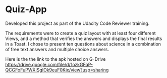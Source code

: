 # Quiz-App

Developed this project as part of the Udacity Code Reviewer training.

The requirements were to create a quiz layout with at least four different Views, and a method that verifies the answers and displays the final results in a Toast. I chose to present ten questions about science in a combination of free text answers and multiple choice answers.

Here is the the link to the apk hosted on G-Drive 
https://drive.google.com/file/d/1ozkGFqP-QCGFoFuPWXISgIOk9euF0Kix/view?usp=sharing

